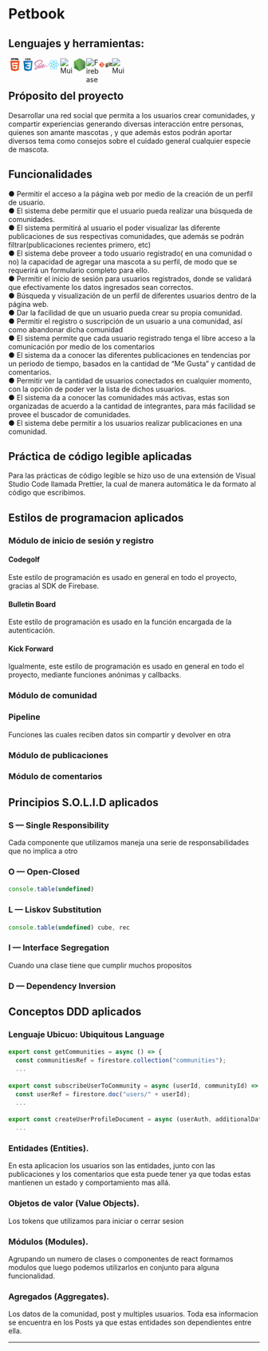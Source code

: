 # Petbook

## Lenguajes y herramientas:

[<img align="left" alt="HTML5" width="26px" src="https://raw.githubusercontent.com/github/explore/80688e429a7d4ef2fca1e82350fe8e3517d3494d/topics/html/html.png" />][html5]
[<img align="left" alt="CSS3" width="26px" src="https://raw.githubusercontent.com/github/explore/80688e429a7d4ef2fca1e82350fe8e3517d3494d/topics/css/css.png" />][css3]
[<img align="left" alt="Sass" width="26px" src="https://raw.githubusercontent.com/github/explore/80688e429a7d4ef2fca1e82350fe8e3517d3494d/topics/sass/sass.png" />][sass]
[<img align="left" alt="React" width="26px" src="https://raw.githubusercontent.com/github/explore/80688e429a7d4ef2fca1e82350fe8e3517d3494d/topics/react/react.png" />][react]
[<img align="left" alt="Mui" width="26px" src="https://redux.js.org/img/redux.svg" />][redux]
[<img align="left" alt="Node.js" width="26px" src="https://raw.githubusercontent.com/github/explore/80688e429a7d4ef2fca1e82350fe8e3517d3494d/topics/nodejs/nodejs.png" />][nodejs]
[<img align="left" alt="Firebase" width="26px" src="https://miro.medium.com/max/300/1*R4c8lHBHuH5qyqOtZb3h-w.png" />][firebase]
[<img align="left" alt="Git" width="26px" src="https://raw.githubusercontent.com/github/explore/80688e429a7d4ef2fca1e82350fe8e3517d3494d/topics/git/git.png" />][git]
[<img align="left" alt="Mui" width="26px" src="https://material-ui.com/static/logo_raw.svg" />][mui]
<br />
<br />

## Próposito del proyecto
Desarrollar una red social que permita a los usuarios crear comunidades, y compartir
experiencias generando diversas interacción entre personas, quienes son amante
mascotas , y que además estos podrán aportar diversos tema como consejos sobre el
cuidado general cualquier especie de mascota.
## Funcionalidades
● Permitir el acceso a la página web por medio de la creación de un perfil de usuario.<br />
● El sistema debe permitir que el usuario pueda realizar una búsqueda de comunidades.<br />
● El sistema permitirá al usuario el poder visualizar las diferente publicaciones de sus respectivas
comunidades, que además se podrán filtrar(publicaciones recientes primero, etc)<br />
● El sistema debe proveer a todo usuario registrado( en una comunidad o no) la capacidad de agregar
una mascota a su perfil, de modo que se requerirá un formulario completo para ello.<br />
● Permitir el inicio de sesión para usuarios registrados, donde se validará que efectivamente los datos
ingresados sean correctos.<br />
● Búsqueda y visualización de un perfil de diferentes usuarios dentro de la página web.<br />
● Dar la facilidad de que un usuario pueda crear su propia comunidad.<br />
● Permitir el registro o suscripción de un usuario a una comunidad, así como abandonar dicha comunidad<br />
● El sistema permite que cada usuario registrado tenga el libre acceso a la comunicación por medio de
los comentarios<br />
● El sistema da a conocer las diferentes publicaciones en tendencias por un periodo de tiempo, basados
en la cantidad de “Me Gusta” y cantidad de comentarios.<br />
● Permitir ver la cantidad de usuarios conectados en cualquier momento, con la opción de poder ver la
lista de dichos usuarios.<br />
● El sistema da a conocer las comunidades más activas, estas son organizadas de acuerdo a la cantidad
de integrantes, para más facilidad se provee el buscador de comunidades.<br />
● El sistema debe permitir a los usuarios realizar publicaciones en una comunidad.<br />
## Práctica de código legible aplicadas
Para las prácticas de código legible se hizo uso de una extensión de Visual Studio Code llamada Prettier, la cual de manera automática le da formato al código que escribimos.
## Estilos de programacion aplicados
### Módulo de inicio de sesión y registro
#### Codegolf
Este estilo de programación es usado en general en todo el proyecto, gracias al SDK de Firebase.

#### Bulletin Board
Este estilo de programación es usado en la función encargada de la autenticación.

#### Kick Forward
Igualmente, este estilo de programación es usado en general en todo el proyecto, mediante funciones anónimas y callbacks.

### Módulo de comunidad
### Pipeline
Funciones las cuales reciben datos sin compartir y devolver en otra


### Módulo de publicaciones

### Módulo de comentarios

## Principios S.O.L.I.D aplicados
### S — Single Responsibility
Cada componente que utilizamos maneja una serie de responsabilidades que no implica a otro

### O — Open-Closed
```javascript
console.table(undefined)
```
### L — Liskov Substitution
```javascript
console.table(undefined) cube, rec
```

### I — Interface Segregation
Cuando una clase tiene que cumplir muchos propositos

### D — Dependency Inversion


## Conceptos DDD aplicados
### Lenguaje Ubicuo: Ubiquitous Language
```javascript
export const getCommunities = async () => {
  const communitiesRef = firestore.collection("communities");
  ...
  
export const subscribeUserToCommunity = async (userId, communityId) => {
  const userRef = firestore.doc("users/" + userId);
  ...

export const createUserProfileDocument = async (userAuth, additionalData) => {
  ...
```
### Entidades (Entities).
En esta aplicacion los usuarios son las entidades, junto con las publicaciones y los comentarios que esta puede tener ya que todas estas mantienen un estado y comportamiento mas allá. 

### Objetos de valor (Value Objects).
Los tokens que utilizamos para iniciar o cerrar sesion

### Módulos (Modules).
Agrupando un numero de clases o componentes de react formamos modulos que luego podemos utilizarlos en conjunto para alguna funcionalidad.

### Agregados (Aggregates).
Los datos de la comunidad, post y multiples usuarios. Toda esa informacion se encuentra en los Posts ya que estas entidades son dependientes entre ella.

---
[redux]: https://redux.js.org/
[git]: https://git-scm.com/
[firebase]: https://firebase.google.com/
[nodejs]: https://nodejs.org/en/
[react]: https://reactjs.org/
[javascript]: https://www.javascript.com/
[sass]: https://sass-lang.com/
[css3]: https://developer.mozilla.org/en-US/docs/Archive/CSS3
[html5]: https://developer.mozilla.org/en-US/docs/Web/Guide/HTML/HTML5
[mui]: https://material-ui.com/
